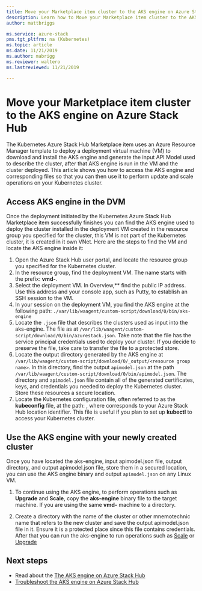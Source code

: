 ```yaml
---
title: Move your Marketplace item cluster to the AKS engine on Azure Stack Hub | Microsoft Docs
description: Learn how to Move your Marketplace item cluster to the AKS engine on Azure Stack Hub. 
author: mattbriggs

ms.service: azure-stack
pms.tgt_pltfrm: na (Kubernetes)
ms.topic: article
ms.date: 11/21/2019
ms.author: mabrigg
ms.reviewer: waltero
ms.lastreviewed: 11/21/2019

---
```


# Move your Marketplace item cluster to the AKS engine on Azure Stack Hub

The Kubernetes Azure Stack Hub Marketplace item uses an Azure Resource Manager template to deploy a deployment virtual machine (VM) to download and install the AKS engine and generate the input API Model used to describe the cluster, after that AKS engine is run in the VM and the cluster deployed. This article shows you how to access the AKS engine and corresponding files so that you can then use it to perform update and scale operations on your Kubernetes cluster.

## Access AKS engine in the DVM

Once the deployment initiated by the Kubernetes Azure Stack Hub Marketplace item successfully finishes you can find the AKS engine used to deploy the cluster installed in the deployment VM created in the resource group you specified for the cluster, this VM is not part of the Kubernetes cluster, it is created in it own VNet. Here are the steps to find the VM and locate the AKS engine inside it:

1.  Open the Azure Stack Hub user portal, and locate the resource group you specified for the Kubernetes cluster.
2.  In the resource group, find the deployment VM. The name starts with the prefix: **vmd-**.
3.  Select the deployment VM. In Overview,** find the public IP address. Use this address and your console app, such as Putty, to establish an SSH session to the VM.
4.  In your session on the deployment VM, you find the AKS engine at the following path: `./var/lib/waagent/custom-script/download/0/bin/aks-engine`
5.  Locate the `.json` file that describes the clusters used as input into the aks-engine. The file as at `/var/lib/waagent/custom-script/download/0/bin/azurestack.json`. Take note that the file has the service principal credentials used to deploy your cluster. If you decide to preserve the file, take care to transfer the file to a protected store.
6.  Locate the output directory generated by the AKS engine at `/var/lib/waagent/custom-script/download/0/_output/<resource group name>`. In this directory, find the output `apimodel.json` at the path `/var/lib/waagent/custom-script/download/0/bin/apimodel.json`. The directory and `apimodel.json` file contain all of the generated certificates, keys, and credentials you needed to deploy the Kubernetes cluster. Store these resources a secure location.
7.  Locate the Kubernetes configuration file, often referred to as the **kubeconfig** file, at the path:  , where  corresponds to your Azure Stack Hub location identifier. This file is useful if you plan to set up **kubectl** to access your Kubernetes cluster.

## Use the AKS engine with your newly created cluster

Once you have located the aks-engine, input apimodel.json file, output directory, and output apimodel.json file, store them in a secured location, you can use the AKS engine binary and output `apimodel.json` on any Linux VM.

1.  To continue using the AKS engine, to perform operations such as **Upgrade** and **Scale**, copy the **aks-engine** binary file to the target machine. If you are using the same **vmd-** machine to a directory.

2.  Create a directory with the name of the cluster or other mnemotechnic name that refers to the new cluster and save the output apimodel.json file in it. Ensure it is a protected place since this file contains credentials. After that you can run the aks-engine to run operations such as [Scale](azure-stack-kubernetes-aks-engine-scale.md) or [Upgrade](azure-stack-kubernetes-aks-engine-upgrade.md)

## Next steps

- Read about the [The AKS engine on Azure Stack Hub](azure-stack-kubernetes-aks-engine-overview.md)  
- [Troubleshoot the AKS engine on Azure Stack Hub](azure-stack-kubernetes-aks-engine-troubleshoot.md)  

